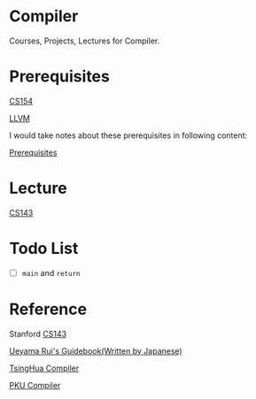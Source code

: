 # Compiler

Courses, Projects, Lectures for Compiler.

# Prerequisites

[CS154](http://infolab.stanford.edu/~ullman/ialc/spr10/spr10.html#LECTURE%20NOTES)

[LLVM](https://www.cs.cmu.edu/afs/cs.cmu.edu/academic/class/15745-s14/public/lectures/)

I would take notes about these prerequisites in following content:

[Prerequisites](./Prerequisites/README.md)

# Lecture

[CS143](./CS143/README.md)


# Todo List

- [ ] `main` and `return`

# Reference

Stanford [CS143](http://web.stanford.edu/class/cs143/)

[Ueyama Rui's Guidebook(Written by Japanese)](https://www.sigbus.info/compilerbook#) 

[TsingHua Compiler](https://decaf-lang.github.io/minidecaf-tutorial/)

[PKU Compiler](https://pku-minic.github.io/online-doc/#/preface/)
